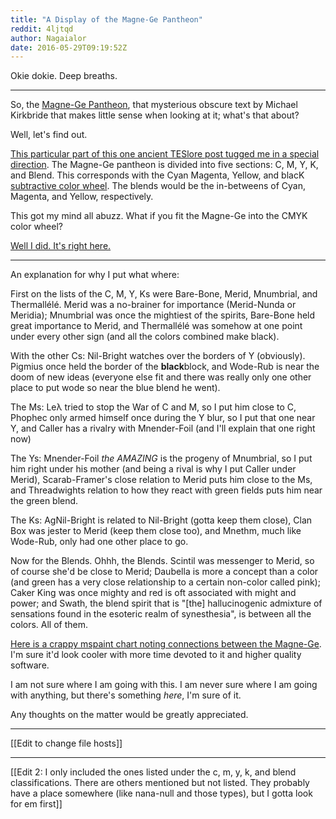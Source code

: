 ```yaml
---
title: "A Display of the Magne-Ge Pantheon"
reddit: 4ljtqd
author: Nagaialor
date: 2016-05-29T09:19:52Z
---
```


Okie dokie.  Deep breaths.

---------------------------------------

So, the [Magne-Ge Pantheon](http://www.imperial-library.info/content/magne-ge-pantheon), that mysterious obscure text by Michael Kirkbride that makes little sense when looking at it; what's that about?

Well, let's find out.

[This particular part of this one ancient TESlore post tugged me in a special direction](https://www.reddit.com/r/teslore/comments/y8itg/how_does_the_magnege_pantheon_fit_in/c5tggqe).  The Magne-Ge pantheon is divided into five sections: C, M, Y, K, and Blend.  This corresponds with the Cyan Magenta, Yellow, and blacK [subtractive color wheel](http://www.ashworthcreative.com/wp-content/uploads/2014/05/colour-space-CMYK.jpg). The blends would be the in-betweens of Cyan, Magenta, and Yellow, respectively.

This got my mind all abuzz. What if you fit the Magne-Ge into the CMYK color wheel?

[Well I did.  It's right here.](https://drive.google.com/file/d/0B_hDOXlprO2NMDVCS1NkRGhTSXM/view?usp=drivesdk)

--------------------------------------------

An explanation for why I put what where:

First on the lists of the C, M, Y, Ks were Bare-Bone, Merid, Mnumbrial, and Thermallélé.  Merid was a no-brainer for importance (Merid-Nunda or Meridia); Mnumbrial was once the mightiest of the spirits, Bare-Bone held great importance to Merid, and Thermallélé was somehow at one point under every other sign (and all the colors combined make black).

With the other Cs: Nil-Bright watches over the borders of Y (obviously).  Pigmius once held the border of the **black**block, and Wode-Rub is near the doom of new ideas (everyone else fit and there was really only one other place to put wode so near the blue blend he went).

The Ms: Leλ tried to stop the  War of C and M, so I put him close to C,   Phophec only armed himself once during the Y blur, so I put that one near Y, and Caller has a rivalry with Mnender-Foil (and I'll explain that one right now)

The Ys: Mnender-Foil *the AMAZING* is the progeny of Mnumbrial, so I put him right under his mother (and being a rival is why I put Caller under Merid), Scarab-Framer's close relation to Merid puts him close to the Ms, and Threadwights relation to how they react with green fields puts him near the green blend.

The Ks: AgNil-Bright is related to Nil-Bright (gotta keep them close), Clan Box was jester to Merid (keep them close too), and Mnethm, much like Wode-Rub, only had one other place to go.

Now for the Blends.  Ohhh, the Blends.  Scintil was messenger to Merid, so of course she'd be close to Merid; Daubella is more a concept than a color (and green has a very close relationship to a certain non-color called pink);  Caker King was once mighty and red is oft associated with might and power; and Swath, the blend spirit that is "[the] hallucinogenic admixture of sensations found in the esoteric realm of synesthesia", is between all the colors.  All of them.

[Here is a crappy mspaint chart noting connections between the Magne-Ge](https://drive.google.com/file/d/0B_hDOXlprO2NVjN4WHdLNXNSQlk/view?usp=drivesdk).  I'm sure it'd look cooler with more time devoted to it and higher quality software. 

I am not sure where I am going with this. I am never sure where I am going with anything, but there's something *here*, I'm sure of it.

Any thoughts on the matter would be greatly appreciated.

----------

[[Edit to change file hosts]]


-----------

[[Edit 2:  I only included the ones listed under the c, m, y, k, and blend classifications.  There are others mentioned but not listed.  They probably have a place somewhere (like nana-null and those types), but I gotta look for em first]]

